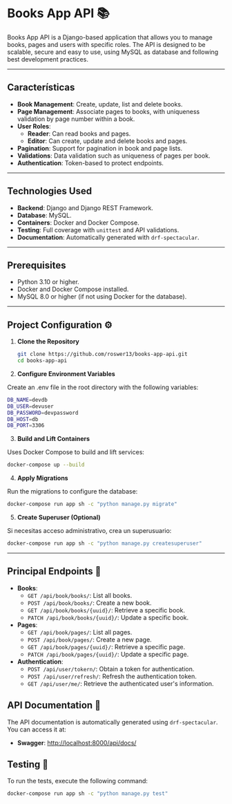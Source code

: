 # Books App API 📚

Books App API is a Django-based application that allows you to manage books, pages and users with specific roles. The API is designed to be scalable, secure and easy to use, using MySQL as database and following best development practices.

---

## **Características**

- **Book Management**: Create, update, list and delete books.
- **Page Management**: Associate pages to books, with uniqueness validation by page number within a book.
- **User Roles**:
    - **Reader**: Can read books and pages.
    - **Editor**: Can create, update and delete books and pages.
- **Pagination**: Support for pagination in book and page lists.
- **Validations**: Data validation such as uniqueness of pages per book.
- **Authentication**: Token-based to protect endpoints.

---

## **Technologies Used**

- **Backend**: Django and Django REST Framework.
- **Database**: MySQL.
- **Containers**: Docker and Docker Compose.
- **Testing**: Full coverage with `unittest` and API validations.
- **Documentation**: Automatically generated with `drf-spectacular`.

---

## **Prerequisites**
- Python 3.10 or higher.
- Docker and Docker Compose installed.
- MySQL 8.0 or higher (if not using Docker for the database).

---

## **Project Configuration** ⚙️

1. **Clone the Repository**
   ```bash
   git clone https://github.com/roswer13/books-app-api.git
   cd books-app-api
   ```

2. **Configure Environment Variables**

Create an .env file in the root directory with the following variables:

```bash
DB_NAME=devdb
DB_USER=devuser
DB_PASSWORD=devpassword
DB_HOST=db
DB_PORT=3306
```

3. **Build and Lift Containers**

Uses Docker Compose to build and lift services:

```bash
docker-compose up --build
```

4. **Apply Migrations**

Run the migrations to configure the database:
```bash
docker-compose run app sh -c "python manage.py migrate"
```

5. **Create Superuser (Optional)**

Si necesitas acceso administrativo, crea un superusuario:

```bash
docker-compose run app sh -c "python manage.py createsuperuser"
```

---

## **Principal Endpoints** 🚀
- **Books**:
  - `GET /api/book/books/`: List all books.
  - `POST /api/book/books/`: Create a new book.
  - `GET /api/book/books/{uuid}/`: Retrieve a specific book.
  - `PATCH /api/book/books/{uuid}/`: Update a specific book.
- **Pages**:
    - `GET /api/book/pages/`: List all pages.
    - `POST /api/book/pages/`: Create a new page.
    - `GET /api/book/pages/{uuid}/`: Retrieve a specific page.
    - `PATCH /api/book/pages/{uuid}/`: Update a specific page.
- **Authentication**:
    - `POST /api/user/tokern/`: Obtain a token for authentication.
    - `POST /api/user/refresh/`: Refresh the authentication token.
    - `GET /api/user/me/`: Retrieve the authenticated user's information.


## **API Documentation** 📖

The API documentation is automatically generated using `drf-spectacular`. You can access it at:

- **Swagger**: [http://localhost:8000/api/docs/](http://localhost:8000/api/docs/)


## **Testing** 🧪

To run the tests, execute the following command:

```bash
docker-compose run app sh -c "python manage.py test"
```
